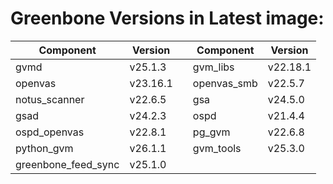 # Greenbone Versions in Latest image: #
Component | Version | | Component | Version
----------|----------|-|----------|---------
| gvmd | v25.1.3 | | gvm_libs | v22.18.1 |
| openvas | v23.16.1 | | openvas_smb | v22.5.7 |
| notus_scanner | v22.6.5 | | gsa | v24.5.0 |
| gsad | v24.2.3 | | ospd | v21.4.4 |
| ospd_openvas | v22.8.1 | | pg_gvm | v22.6.8 |
| python_gvm | v26.1.1 | | gvm_tools | v25.3.0 |
| greenbone_feed_sync | v25.1.0 |